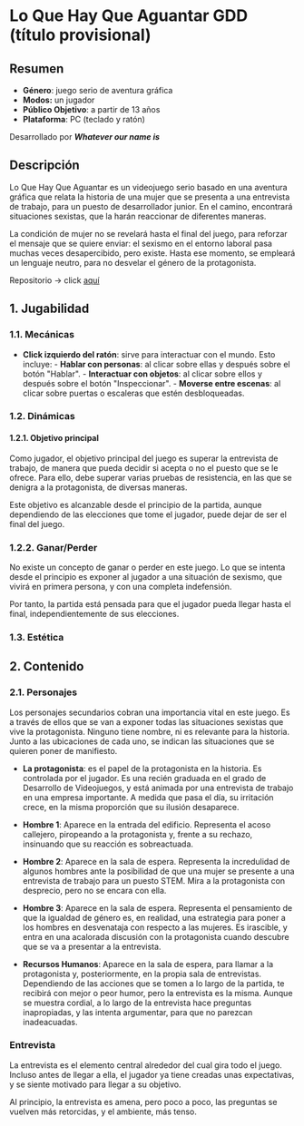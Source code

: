 # Lo Que Hay Que Aguantar GDD (título provisional)
## Resumen
- **Género**: juego serio de aventura gráfica
- **Modos:** un jugador
- **Público Objetivo**: a partir de 13 años
- **Plataforma**: PC (teclado y ratón)


Desarrollado por **_Whatever our name is_**

## Descripción
Lo Que Hay Que Aguantar es un videojuego serio basado en una aventura gráfica que relata la historia de una mujer que se presenta a una entrevista de trabajo, para un puesto de desarrollador junior. En el camino, encontrará situaciones sexistas, que la harán reaccionar de diferentes maneras.

La condición de mujer no se revelará hasta el final del juego, para reforzar el mensaje que se quiere enviar: el sexismo en el entorno laboral pasa muchas veces desapercibido, pero existe. Hasta ese momento, se empleará un lenguaje neutro, para no desvelar el género de la protagonista. 

Repositorio -> click [aquí](https://github.com/StAincrad/LoQueHayQueAguantar)

## 1. Jugabilidad
### 1.1. Mecánicas
- **Click izquierdo del ratón**: sirve para interactuar con el mundo. Esto incluye:
        - **Hablar con personas**: al clicar sobre ellas y después sobre el botón "Hablar".
        - **Interactuar con objetos**: al clicar sobre ellos y después sobre el botón "Inspeccionar".
        - **Moverse entre escenas**: al clicar sobre puertas o escaleras que estén desbloqueadas.

### 1.2. Dinámicas
#### 1.2.1. Objetivo principal
Como jugador, el objetivo principal del juego es superar la entrevista de trabajo, de manera que pueda decidir si acepta o no el puesto que se le ofrece. Para ello, debe superar varias pruebas de resistencia, en las que se denigra a la protagonista, de diversas maneras.

Este objetivo es alcanzable desde el principio de la partida, aunque dependiendo de las elecciones que tome el jugador, puede dejar de ser el final del juego.

### 1.2.2. Ganar/Perder

No existe un concepto de ganar o perder en este juego. Lo que se intenta desde el principio es exponer al jugador a una situación de sexismo, que vivirá en primera persona, y con una completa indefensión. 

Por tanto, la partida está pensada para que el jugador pueda llegar hasta el final, independientemente de sus elecciones.

### 1.3. Estética


## 2. Contenido
### 2.1. Personajes

Los personajes secundarios cobran una importancia vital en este juego. Es a través de ellos que se van a exponer todas las situaciones sexistas que vive la protagonista. Ninguno tiene nombre, ni es relevante para la historia. Junto a las ubicaciones de cada uno, se indican las situaciones que se quieren poner de manifiesto.

- **La protagonista**: es el papel de la protagonista en la historia. Es controlada por el jugador. Es una recién graduada en el grado de Desarrollo de Videojuegos, y está animada por una entrevista de trabajo en una empresa importante. A medida que pasa el día, su irritación crece, en la misma proporción que su ilusión desaparece.

- **Hombre 1**: Aparece en la entrada del edificio. Representa el acoso callejero, piropeando a la protagonista y, frente a su rechazo, insinuando que su reacción es sobreactuada.


- **Hombre 2**: Aparece en la sala de espera. Representa la incredulidad de algunos hombres ante la posibilidad de que una mujer se presente a una entrevista de trabajo para un puesto STEM. Mira a la protagonista con desprecio, pero no se encara con ella.


- **Hombre 3**: Aparece en la sala de espera. Representa el pensamiento de que la igualdad de género es, en realidad, una estrategia para poner a los hombres en desvenataja con respecto a las mujeres. Es irascible, y entra en una acalorada discusión con la protagonista cuando descubre que se va a presentar a la entrevista.


- **Recursos Humanos**: Aparece en la sala de espera, para llamar a la protagonista y, posteriormente, en la propia sala de entrevistas. Dependiendo de las acciones que se tomen a lo largo de la partida, te recibirá con mejor o peor humor, pero la entrevista es la misma. Aunque se muestra cordial, a lo largo de la entrevista hace preguntas inapropiadas, y las intenta argumentar, para que no parezcan inadeacuadas.

### Entrevista

La entrevista es el elemento central alrededor del cual gira todo el juego. Incluso antes de llegar a ella, el jugador ya tiene creadas unas expectativas, y se siente motivado para llegar a su objetivo.

Al principio, la entrevista es amena, pero poco a poco, las preguntas se vuelven más retorcidas, y el ambiente, más tenso. 